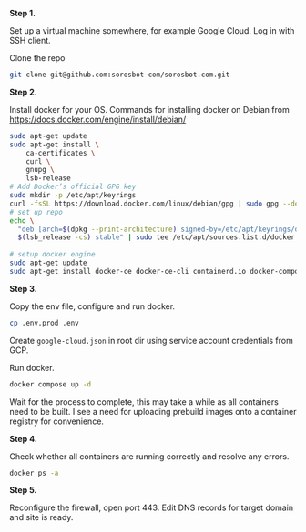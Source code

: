 **Step 1.**  

Set up a virtual machine somewhere, for example Google Cloud. Log in with SSH client.

Clone the repo
```bash
git clone git@github.com:sorosbot-com/sorosbot.com.git
```

**Step 2.**  

Install docker for your OS.
Commands for installing docker on Debian from https://docs.docker.com/engine/install/debian/
```bash
sudo apt-get update
sudo apt-get install \
    ca-certificates \
    curl \
    gnupg \
    lsb-release
# Add Docker’s official GPG key
sudo mkdir -p /etc/apt/keyrings
curl -fsSL https://download.docker.com/linux/debian/gpg | sudo gpg --dearmor -o /etc/apt/keyrings/docker.gpg
# set up repo
echo \
  "deb [arch=$(dpkg --print-architecture) signed-by=/etc/apt/keyrings/docker.gpg] https://download.docker.com/linux/debian \
  $(lsb_release -cs) stable" | sudo tee /etc/apt/sources.list.d/docker.list > /dev/null
  
# setup docker engine
sudo apt-get update
sudo apt-get install docker-ce docker-ce-cli containerd.io docker-compose-plugin
```

**Step 3.**  

Copy the env file, configure and run docker.
```bash
cp .env.prod .env
```
Create `google-cloud.json` in root dir using service account credentials from GCP.

Run docker.
```bash
docker compose up -d
```
Wait for the process to complete, this may take a while as all containers need to be built. I see a need for uploading prebuild images onto a container registry for convenience.

**Step 4.**  

Check whether all containers are running correctly and resolve any errors.
```bash
docker ps -a
```

**Step 5.**  

Reconfigure the firewall, open port 443. Edit DNS records for target domain and site is ready.
